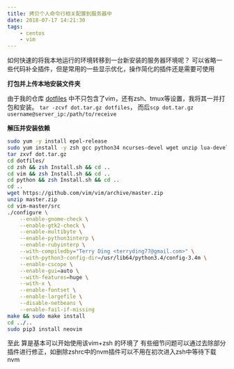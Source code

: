 ```yaml
---
title: 拷贝个人命令行相关配置到服务器中
date: 2018-07-17 14:21:30
tags: 
    - centos
    - vim
---
```

如何快速的将我本地运行的环境转移到一台新安装的服务器环境呢？
可以省略一些代码补全插件，但是常用的一些显示优化，操作简化的插件还是需要可使用

**打包并上传本地安装文件夹**

由于我的仓库 [dotfiles](https://github.com/terryding77/dotfiles) 中不只包含了vim，还有zsh、tmux等设置，我将其一并打包和安装。
`tar -zcvf dot.tar.gz dotfiles`， 而后`scp dot.tar.gz username@server_ip:/path/to/receive`

**解压并安装依赖**

```bash
sudo yum -y install epel-release
sudo yum install -y zsh gcc python34 ncurses-devel wget unzip lua-devel python-devel perl-devel ruby-devel python34-pip python34-devel cscope words tmux git
tar zxvf dot.tar.gz
cd dotfiles/
cd zsh && zsh Install.sh && cd ..
cd vim && zsh Install.sh && cd ..
cd python && zsh Install.sh && cd ..
cd ..
wget https://github.com/vim/vim/archive/master.zip
unzip master.zip
cd vim-master/src
./configure \
    --enable-gnome-check \
    --enable-gtk2-check \
    --enable-multibyte \
    --enable-python3interp \
    --enable-rubyinterp \
    --with-compiledby="Terry Ding <terryding77@gmail.com>" \
    --with-python3-config-dir=/usr/lib64/python3.4/config-3.4m \
    --enable-cscope \
    --enable-gui=auto \
    --with-features=huge \
    --with-x \
    --enable-fontset \
    --enable-largefile \
    --disable-netbeans \
    --enable-fail-if-missing
make && sudo make install
cd ../..
sudo pip3 install neovim
```
至此 算是基本可以开始使用该vim+zsh 的环境了
有些细节问题可以通过去除部分插件进行修正，如删除zshrc中的nvm插件可以不用在初次进入zsh中等待下载nvm

